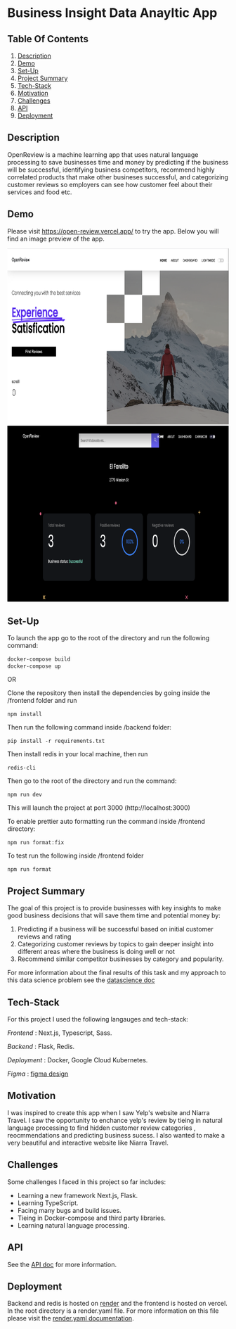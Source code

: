 # Business Insight Data Anayltic App

## Table Of Contents

1. [Description](https://github.com/Simplyalex99/OpenReview/tree/feat#description)
2. [Demo](https://github.com/Simplyalex99/OpenReview/tree/feat#demo)
3. [Set-Up](https://github.com/Simplyalex99/OpenReview/tree/feat#set-up)
4. [Project Summary](https://github.com/Simplyalex99/OpenReview/tree/feat#project-summary)
5. [Tech-Stack](https://github.com/Simplyalex99/OpenReview/tree/feat#tech-stack)
6. [Motivation](https://github.com/Simplyalex99/OpenReview/tree/feat#motivation)
7. [Challenges](https://github.com/Simplyalex99/OpenReview/tree/feat#challenges)
8. [API](https://github.com/Simplyalex99/OpenReview/tree/feat#api)
9. [Deployment](https://github.com/Simplyalex99/OpenReview/tree/feat#deployment)

## Description

OpenReview is a machine learning app that uses natural language processing to save businesses time and money by predicting if the business will be successful, identifying business competitors, recommend highly correlated products that make other busineses successful, and categorizing customer reviews so employers can see how customer feel about their services and food etc.

## Demo

Please visit https://open-review.vercel.app/ to try the app. Below you will find an image preview of the app.


<img src="https://github.com/Simplyalex99/OpenReview/blob/feat/docs/README_images/app/homepage.png " width="600" height="400" />


<img src="https://github.com/Simplyalex99/OpenReview/blob/feat/docs/README_images/app/dashboard.png " width="600" height="400" />


## Set-Up


To launch the app go to the root of the directory and run the following command:

```
docker-compose build
docker-compose up
```

OR

Clone the repository then install the dependencies by going inside the /frontend folder and run

```
npm install
```

Then run the following command inside /backend folder:

```
pip install -r requirements.txt
```

Then install redis in your local machine, then run

```
redis-cli
```


Then go to the root of the directory and run the command:

```
npm run dev
```

This will launch the project at port 3000 (http://localhost:3000)

To enable prettier auto formatting run the command inside /frontend directory:

```
npm run format:fix
```

To test run the following inside /frontend folder

```
npm run format
```

## Project Summary

The goal of this project is to provide businesses with key insights to make good business decisions that will save them time and potential money by:

1. Predicting if a business will be successful based on initial customer reviews and rating
2. Categorizing customer reviews by topics to gain deeper insight into different areas where the business is doing well or not
3. Recommend similar competitor businesses by category and popularity.

For more information about the final results of this task and my approach to this data science problem
see the [datascience doc](https://github.com/Simplyalex99/OpenReview/blob/feat/docs/DataScience.md)


## Tech-Stack

For this project I used the following langauges and tech-stack:

_Frontend_ : Next.js, Typescript, Sass.

_Backend_ : Flask, Redis.

_Deployment_ : Docker, Google Cloud Kubernetes.

_Figma_ : [figma design](https://www.figma.com/file/Xza7TZVW0vgrO8imo9QKbD/OpenReview?type=design&node-id=0%3A1&t=oUCpQutoFKnzfrUt-1)


## Motivation

I was inspired to create this app when I saw Yelp's website and Niarra Travel. I saw the opportunity to enchance yelp's review by tieing in natural language processing to find hidden customer review categories , reocmmendations and predicting business sucess. I also wanted to make a very beautiful and interactive website like Niarra Travel.

## Challenges

Some challenges I faced in this project so far includes:

- Learning a new framework Next.js, Flask.
- Learning TypeScript.
- Facing many bugs and build issues.
- Tieing in Docker-compose and third party libraries.
- Learning natural language processing.

## API

See the  [API doc](https://github.com/Simplyalex99/OpenReview/blob/feat/docs/API.md) for more information.


## Deployment

Backend and redis is hosted on [render](https://render.com/) and the frontend is hosted on vercel. In the root 
directory is a render.yaml file. For more information on this file please visit the [render.yaml documentation](https://render.com/docs/blueprint-spec).